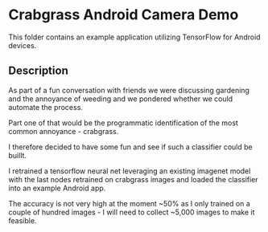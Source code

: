 # Crabgrass Android Camera Demo

This folder contains an example application utilizing TensorFlow for Android
devices.

## Description

As part of a fun conversation with friends we were discussing gardening and the annoyance of weeding and we pondered whether we could automate the process.

Part one of that would be the programmatic identification of the most common annoyance - crabgrass.

I therefore decided to have some fun and see if such a classifier could be buillt.

I retrained a tensorflow neural net leveraging an existing imagenet model with the last nodes retrained on crabgrass images and loaded the classifier into an example Android app.

The accuracy is not very high at the moment ~50% as I only trained on a couple of hundred images - I will need to collect ~5,000 images to make it feasible.
